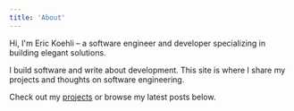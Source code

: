 ```yaml
---
title: 'About'
---
```


<!--
This content will be displayed at the top of the index page.
You can leave this empty if you don't want to show any content.
-->

Hi, I'm Eric Koehli – a software engineer and developer specializing in building elegant solutions.

I build software and write about development. This site is where I share my projects and thoughts on software engineering.

Check out my [projects](/projects) or browse my latest posts below.
